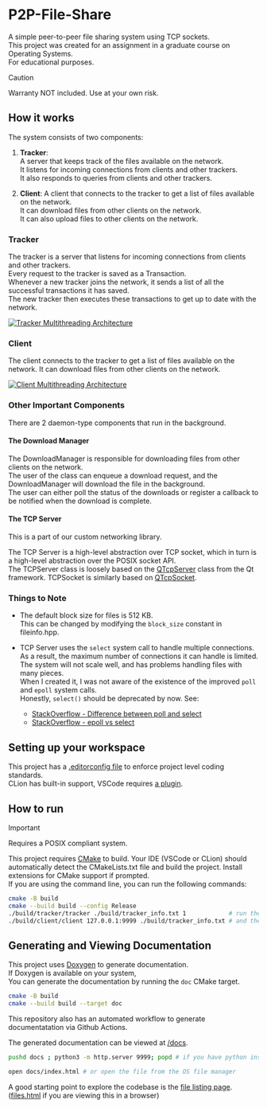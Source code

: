 # P2P-File-Share

A simple peer-to-peer file sharing system using TCP sockets.  
This project was created for an assignment in a graduate course on Operating Systems.  
For educational purposes.

> [!CAUTION]
> Warranty NOT included. Use at your own risk.

## How it works

The system consists of two components:

1. **Tracker**:  
   A server that keeps track of the files available on the network.  
   It listens for incoming connections from clients and other trackers.  
   It also responds to queries from clients and other trackers.

2. **Client**:
   A client that connects to the tracker to get a list of files available on the network.  
   It can download files from other clients on the network.  
   It can also upload files to other clients on the network.

### Tracker

The tracker is a server that listens for incoming connections from clients and other trackers.  
Every request to the tracker is saved as a Transaction.  
Whenever a new tracker joins the network, it sends a list of all the successful transactions it has saved.  
The new tracker then executes these transactions to get up to date with the network.

[![Tracker Multithreading Architecture](./TrackerMultithreadingArchitecture.svg)](./TrackerMultithreadingArchitecture.svg)

### Client

The client connects to the tracker to get a list of files available on the network.
It can download files from other clients on the network.

[![Client Multithreading Architecture](./ClientMultithreadingArchitecture.svg)](./ClientMultithreadingArchitecture.svg)

### Other Important Components

There are 2 daemon-type components that run in the background.

#### The Download Manager

The DownloadManager is responsible for downloading files from other clients on the network.  
The user of the class can enqueue a download request, and the DownloadManager will download the file in the background.  
The user can either poll the status of the downloads or register a callback to be notified when the download is complete.

#### The TCP Server

This is a part of our custom networking library.

The TCP Server is a high-level abstraction over TCP socket, which in turn is a high-level abstraction over the POSIX socket API.  
The TCPServer class is loosely based on the [QTcpServer](https://doc.qt.io/qt-6/qtcpserver.html) class from the Qt framework. TCPSocket is similarly based on [QTcpSocket](https://doc.qt.io/qt-6/qtcpsocket.html).

### Things to Note

- The default block size for files is 512 KB.  
  This can be changed by modifying the `block_size` constant in fileinfo.hpp.
  
- TCP Server uses the `select` system call to handle multiple connections.  
  As a result, the maximum number of connections it can handle is limited.  
  The system will not scale well, and has problems handling files with many pieces.  
  When I created it, I was not aware of the existence of the improved `poll` and `epoll` system calls.  
  Honestly, `select()` should be deprecated by now.
  See:
  - [StackOverflow - Difference between poll and select](https://stackoverflow.com/q/970979/8659747)
  - [StackOverflow - epoll vs select](https://stackoverflow.com/a/2033785/8659747)

## Setting up your workspace

This project has a [.editorconfig file](https://editorconfig.org/) to enforce project level coding standards.  
CLion has built-in support,
VSCode requires [a plugin](https://marketplace.visualstudio.com/items?itemName=EditorConfig.EditorConfig).

## How to run

> [!IMPORTANT]
> Requires a POSIX compliant system.

This project requires [CMake](https://cmake.org/) to build.
Your IDE (VSCode or CLion) should automatically detect the CMakeLists.txt file and build the project.
Install extensions for CMake support if prompted.  
If you are using the command line, you can run the following commands:

```bash
cmake -B build
cmake --build build --config Release
./build/tracker/tracker ./build/tracker_info.txt 1            # run the tracker first
./build/client/client 127.0.0.1:9999 ./build/tracker_info.txt # and then the client
```

## Generating and Viewing Documentation

This project uses [Doxygen](https://www.doxygen.nl/index.html) to generate documentation.  
If Doxygen is available on your system,  
You can generate the documentation by running the `doc` CMake target.

```bash
cmake -B build
cmake --build build --target doc
```

This repository also has an automated workflow to generate documentatation via Github Actions.  

The generated documentation can be viewed at [/docs](./docs/index.html).

```bash
pushd docs ; python3 -m http.server 9999; popd # if you have python installed and want to use a server
```

```bash
open docs/index.html # or open the file from the OS file manager
```

A good starting point to explore the codebase is the [file listing page](./docs/files.html).
([files.html](files.html) if you are viewing this in a browser)
